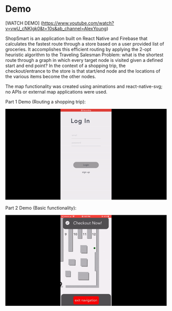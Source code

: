 # Demo

[WATCH DEMO] (https://www.youtube.com/watch?v=vwU_cNKIgk0&t=10s&ab_channel=AlexYoung)

ShopSmart is an application built on React Native and Firebase that calculates the fastest route through a store based on a user provided list of groceries. It accomplishes this efficient routing by applying the 2-opt heuristic algorithm to the Traveling Salesman Problem: what is the shortest route through a graph in which every target node is visited given a defined start and end point? 
In the context of a shopping trip, the checkout/entrance to the store is that start/end node and the locations of the various items become the other nodes.

The map functionality was created using animations and react-native-svg; no APIs or external map applications were used. 

Part 1 Demo (Routing a shopping trip): 

![Part 1](demo1.gif)

Part 2 Demo (Basic functionality): 

![Part 2](demo2.gif)
